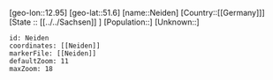 ﻿---
location: [51.6,12.95]
mapzoom: [7,12] 
mapmarker: city 
type: City
tags:
- geo/City


SpocWebEntityId: 32770
isDeleted: false
confidential: public

---
[geo-lon::12.95]
[geo-lat::51.6]
[name::Neiden]
[Country::[[Germany]]]
[State :: [[../../Sachsen]] ]
[Population::]
[Unknown::]


```leaflet
id: Neiden
coordinates: [[Neiden]]
markerFile: [[Neiden]]
defaultZoom: 11 
maxZoom: 18
```
